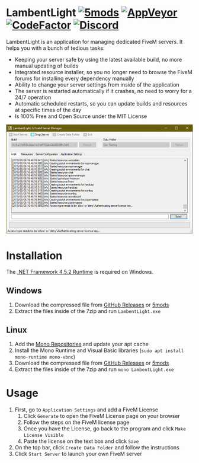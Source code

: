 # LambentLight [![5mods][5mods-img]][5mods-url] [![AppVeyor][appveyor-img]][appveyor-url] [![CodeFactor][codefactor-img]][codefactor-url] [![Discord][discord-img]][discord-url]

LambentLight is an application for managing dedicated FiveM servers. It helps you with a bunch of tedious tasks:

* Keeping your server safe by using the latest available build, no more manual updating of builds
* Integrated resource installer, so you no longer need to browse the FiveM forums for installing every dependency manually
* Ability to change your server settings from inside of the application
* The server is restarted automatically if it crashes, no need to worry for a 24/7 operation
* Automatic scheduled restarts, so you can update builds and resources at specific times of the day
* Is 100% Free and Open Source under the MIT License

<div align="center">
    <img src="preview.png"/>
</div>

# Installation

The [.NET Framework 4.5.2 Runtime](https://dotnet.microsoft.com/download/dotnet-framework/net452) is required on Windows.

## Windows

1. Download the compressed file from [GitHub Releases][releases-url] or [5mods][5mods-url]
2. Extract the files inside of the 7zip and run `LambentLight.exe`

## Linux

1. Add the [Mono Repositories](https://www.mono-project.com/download/stable/#download-lin-ubuntu) and update your apt cache
2. Install the Mono Runtime and Visual Basic libraries (`sudo apt install mono-runtime mono-vbnc`)
3. Download the compressed file from [GitHub Releases][releases-url] or [5mods][5mods-url]
4. Extract the files inside of the 7zip and run `mono LambentLight.exe`

# Usage

1. First, go to `Application Settings` and add a FiveM License
   1. Click `Generate` to open the FiveM License page on your browser
   2. Follow the steps on the FiveM license page
   3. Once you have the License, go back to the program and click `Make License Visible`
   4. Paste the license on the text box and click `Save`
2. On the top bar, click `Create Data Folder` and follow the instructions
3. Click `Start Server` to launch your own FiveM server

[5mods-img]: https://img.shields.io/badge/5mods-download-20BA4E.svg
[5mods-url]: https://www.gta5-mods.com/tools/servermanager
[appveyor-img]: https://img.shields.io/appveyor/ci/justalemon/lambentlight.svg?label=appveyor
[appveyor-url]: https://ci.appveyor.com/project/justalemon/lambentlight
[codefactor-img]: https://www.codefactor.io/repository/github/lambentlight/lambentlight/badge
[codefactor-url]: https://discord.gg/Cf6sspj
[discord-img]: https://img.shields.io/badge/discord-join-7289DA.svg
[discord-url]: https://www.codefactor.io/repository/github/justalemon/lambentlight
[releases-url]: https://github.com/LambentLight/LambentLight/releases
